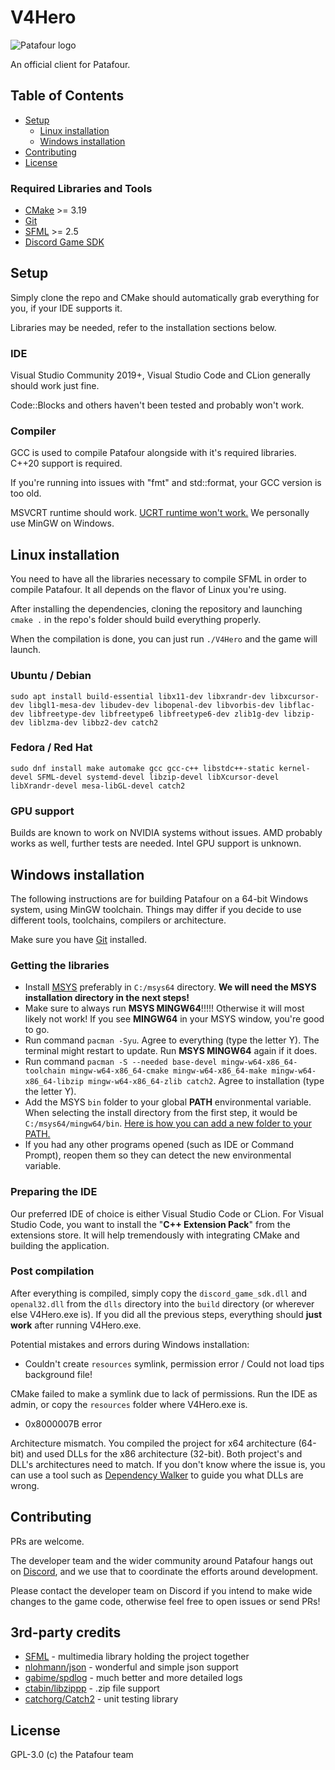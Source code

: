 # V4Hero

![Patafour logo](logo.png)

An official client for Patafour.

## Table of Contents

- [Setup](#setup)
  - [Linux installation](#linux-installation)
  - [Windows installation](#windows-installation)
- [Contributing](#contributing)
- [License](#license)

### Required Libraries and Tools

 * [CMake](https://cmake.org/download/) >= 3.19
 * [Git](https://git-scm.com/downloads)
 * [SFML](https://www.sfml-dev.org/download.php) >= 2.5
 * [Discord Game SDK](https://dl-game-sdk.discordapp.net/2.5.6/discord_game_sdk.zip)
 
## Setup

Simply clone the repo and CMake should automatically grab everything for you, if your IDE supports it. 

Libraries may be needed, refer to the installation sections below.

### IDE

Visual Studio Community 2019+, Visual Studio Code and CLion generally should work just fine. 

Code::Blocks and others haven't been tested and probably won't work.

### Compiler

GCC is used to compile Patafour alongside with it's required libraries. C++20 support is required.

If you're running into issues with "fmt" and std::format, your GCC version is too old.

MSVCRT runtime should work. [UCRT runtime won't work.](https://en.sfml-dev.org/forums/index.php?topic=28265.0) We personally use MinGW on Windows.

## Linux installation

You need to have all the libraries necessary to compile SFML in order to compile Patafour. It all depends on the flavor of Linux you're using.

After installing the dependencies, cloning the repository and launching `cmake .` in the repo's folder should build everything properly. 

When the compilation is done, you can just run `./V4Hero` and the game will launch.

### Ubuntu / Debian

```sudo apt install build-essential libx11-dev libxrandr-dev libxcursor-dev libgl1-mesa-dev libudev-dev libopenal-dev libvorbis-dev libflac-dev libfreetype-dev libfreetype6 libfreetype6-dev zlib1g-dev libzip-dev liblzma-dev libbz2-dev catch2```

### Fedora / Red Hat

```sudo dnf install make automake gcc gcc-c++ libstdc++-static kernel-devel SFML-devel systemd-devel libzip-devel libXcursor-devel libXrandr-devel mesa-libGL-devel catch2```

### GPU support

Builds are known to work on NVIDIA systems without issues. AMD probably works as well, further tests are needed. Intel GPU support is unknown.

## Windows installation

The following instructions are for building Patafour on a 64-bit Windows system, using MinGW toolchain. Things may differ if you decide to use different tools, toolchains, compilers or architecture. 

Make sure you have [Git](https://git-scm.com/downloads) installed.

### Getting the libraries

* Install [MSYS](https://www.msys2.org/) preferably in `C:/msys64` directory. **We will need the MSYS installation directory in the next steps!**
* Make sure to always run **MSYS MINGW64**!!!!! Otherwise it will most likely not work! If you see **MINGW64** in your MSYS window, you're good to go.
* Run command `pacman -Syu`. Agree to everything (type the letter Y). The terminal might restart to update. Run **MSYS MINGW64** again if it does.
* Run command `pacman -S --needed base-devel mingw-w64-x86_64-toolchain mingw-w64-x86_64-cmake mingw-w64-x86_64-make mingw-w64-x86_64-libzip mingw-w64-x86_64-zlib catch2`. Agree to installation (type the letter Y).
* Add the MSYS `bin` folder to your global **PATH** environmental variable. When selecting the install directory from the first step, it would be `C:/msys64/mingw64/bin`. [Here is how you can add a new folder to your PATH.](https://www.architectryan.com/2018/03/17/add-to-the-path-on-windows-10/)
* If you had any other programs opened (such as IDE or Command Prompt), reopen them so they can detect the new environmental variable.

### Preparing the IDE

Our preferred IDE of choice is either Visual Studio Code or CLion. For Visual Studio Code, you want to install the "**C++ Extension Pack**" from the extensions store. It will help tremendously with integrating CMake and building the application.

### Post compilation
After everything is compiled, simply copy the `discord_game_sdk.dll` and `openal32.dll` from the `dlls` directory into the `build` directory (or wherever else V4Hero.exe is). 
If you did all the previous steps, everything should **just work** after running V4Hero.exe.

Potential mistakes and errors during Windows installation:

* Couldn't create `resources` symlink, permission error / Could not load tips background file!

CMake failed to make a symlink due to lack of permissions. Run the IDE as admin, or copy the `resources` folder where V4Hero.exe is.

* 0x8000007B error

Architecture mismatch. You compiled the project for x64 architecture (64-bit) and used DLLs for the x86 architecture (32-bit). Both project's and DLL's architectures need to match. If you don't know where the issue is, you can use a tool such as [Dependency Walker](https://www.dependencywalker.com/) to guide you what DLLs are wrong.

## Contributing

PRs are welcome.

The developer team and the wider community around Patafour hangs out on [Discord](https://discord.gg/dawfDyM), 
and we use that to coordinate the efforts around development. 

Please contact the developer team on Discord if you intend to make wide changes to the game code, otherwise feel free to open issues or send PRs!


## 3rd-party credits

  * [SFML](https://github.com/SFML/SFML) - multimedia library holding the project together
  * [nlohmann/json](https://github.com/nlohmann/json) - wonderful and simple json support
  * [gabime/spdlog](https://github.com/gabime/spdlog) - much better and more detailed logs
  * [ctabin/libzippp](https://github.com/ctabin/libzippp) - .zip file support
  * [catchorg/Catch2](https://github.com/catchorg/Catch2) - unit testing library


## License

GPL-3.0 (c) the Patafour team

